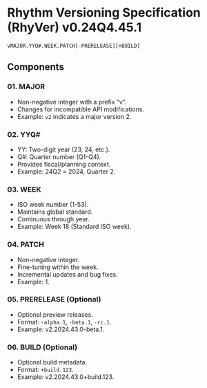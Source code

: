 # Rhythm Versioning Specification (RhyVer) v0.24Q4.45.1

```
vMAJOR.YYQ#.WEEK.PATCH[-PRERELEASE][+BUILD]
```

## Components

### 01. MAJOR
- Non-negative integer with a prefix “v”.
- Changes for incompatible API modifications.
- Example: `v2` indicates a major version 2.

### 02. YYQ#
- YY: Two-digit year (23, 24, etc.).
- Q#: Quarter number (Q1-Q4).
- Provides fiscal/planning context.
- Example: 24Q2 = 2024, Quarter 2.

### 03. WEEK
- ISO week number (1-53).
- Maintains global standard.
- Continuous through year.
- Example: Week 18 (Standard ISO week).

### 04. PATCH
- Non-negative integer.
- Fine-tuning within the week.
- Incremental updates and bug fixes.
- Example: 1.

### 05. PRERELEASE (Optional)
- Optional preview releases.
- Format: `-alpha.1`, `-beta.1`, `-rc.1`.
- Example: v2.2024.43.0-beta.1.

### 06. BUILD (Optional)
- Optional build metadata.
- Format: `+build.123`.
- Example: v2.2024.43.0+build.123.
